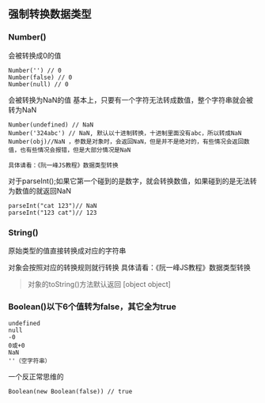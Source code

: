 ## 强制转换数据类型
### Number()

会被转换成0的值
```
Number('') // 0
Number(false) // 0
Number(null) // 0
```

会被转换为NaN的值
基本上，只要有一个字符无法转成数值，整个字符串就会被转为NaN
```
Number(undefined) // NaN
Number('324abc') // NaN, 默认以十进制转换，十进制里面没有abc，所以转成NaN
Number(obj)//NaN ，参数是对象时，会返回NaN，但是并不是绝对的，有些情况会返回数值，也有些情况会报错，但是大部分情况是NaN

具体请看：《阮一峰JS教程》数据类型转换
```
对于parseInt();如果它第一个碰到的是数字，就会转换数值，如果碰到的是无法转为数值的就返回NaN
```
parseInt("cat 123")// NaN
parseInt("123 cat")// 123
```

### String()
原始类型的值直接转换成对应的字符串

对象会按照对应的转换规则就行转换
具体请看：《阮一峰JS教程》数据类型转换

>对象的toString()方法默认返回  [object object]

### Boolean()以下6个值转为false，其它全为true
```
undefined
null
-0
0或+0
NaN
''（空字符串）
```
一个反正常思维的
```
Boolean(new Boolean(false)) // true
```